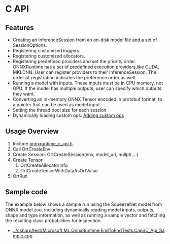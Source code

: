 # C API

## Features

* Creating an InferenceSession from an on-disk model file and a set of SessionOptions.
* Registering customized loggers.
* Registering customized allocators.
* Registering predefined providers and set the priority order. ONNXRuntime has a set of predefined execution providers,like CUDA, MKLDNN. User can register providers to their InferenceSession. The order of registration indicates the preference order as well.
* Running a model with inputs. These inputs must be in CPU memory, not GPU. If the model has multiple outputs, user can specify which outputs they want.
* Converting an in-memory ONNX Tensor encoded in protobuf format, to a pointer that can be used as model input.
* Setting the thread pool size for each session.
* Dynamically loading custom ops. [Adding custom ops](/docs/AddingCustomOp.md)

## Usage Overview

1. Include [onnxruntime_c_api.h](/include/onnxruntime/core/session/onnxruntime_c_api.h).
2. Call OrtCreateEnv
3. Create Session: OrtCreateSession(env, model_uri, nullptr,...)
4. Create Tensor
   1) OrtCreateAllocatorInfo
   2) OrtCreateTensorWithDataAsOrtValue
5. OrtRun

## Sample code

The example below shows a sample run using the SqueezeNet model from ONNX model zoo, including dynamically reading model inputs, outputs, shape and type information, as well as running a sample vector and fetching the resulting class probabilities for inspection. 

* [../csharp/test/Microsoft.ML.OnnxRuntime.EndToEndTests.Capi/C_Api_Sample.cpp](../csharp/test/Microsoft.ML.OnnxRuntime.EndToEndTests.Capi/C_Api_Sample.cpp)

